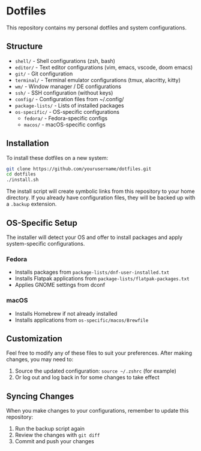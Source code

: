# Dotfiles

This repository contains my personal dotfiles and system configurations.

## Structure

- `shell/` - Shell configurations (zsh, bash)
- `editor/` - Text editor configurations (vim, emacs, vscode, doom emacs)
- `git/` - Git configuration
- `terminal/` - Terminal emulator configurations (tmux, alacritty, kitty)
- `wm/` - Window manager / DE configurations
- `ssh/` - SSH configuration (without keys)
- `config/` - Configuration files from ~/.config/
- `package-lists/` - Lists of installed packages
- `os-specific/` - OS-specific configurations
  - `fedora/` - Fedora-specific configs
  - `macos/` - macOS-specific configs

## Installation

To install these dotfiles on a new system:

```bash
git clone https://github.com/yourusername/dotfiles.git
cd dotfiles
./install.sh
```

The install script will create symbolic links from this repository to your home directory. If you already have configuration files, they will be backed up with a `.backup` extension.

## OS-Specific Setup

The installer will detect your OS and offer to install packages and apply system-specific configurations.

### Fedora

- Installs packages from `package-lists/dnf-user-installed.txt`
- Installs Flatpak applications from `package-lists/flatpak-packages.txt`
- Applies GNOME settings from dconf

### macOS

- Installs Homebrew if not already installed
- Installs applications from `os-specific/macos/Brewfile`

## Customization

Feel free to modify any of these files to suit your preferences. After making changes, you may need to:

1. Source the updated configuration: `source ~/.zshrc` (for example)
2. Or log out and log back in for some changes to take effect

## Syncing Changes

When you make changes to your configurations, remember to update this repository:

1. Run the backup script again
2. Review the changes with `git diff`
3. Commit and push your changes
